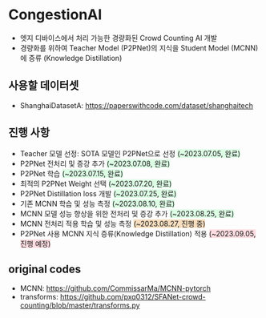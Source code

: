 # CongestionAI

- 엣지 디바이스에서 처리 가능한 경량화된 Crowd Counting AI 개발
- 경량화를 위하여 Teacher Model (P2PNet)의 지식을 Student Model (MCNN)에 증류 (Knowledge Distillation)

## 사용할 데이터셋
- ShanghaiDatasetA: https://paperswithcode.com/dataset/shanghaitech

## 진행 사항
- Teacher 모델 선정: SOTA 모델인 P2PNet으로 선정 <span style='background-color: #dcffe4'>(~2023.07.05, 완료)</span>
- P2PNet 전처리 및 증강 추가 <span style='background-color: #dcffe4'>(~2023.07.08, 완료)</span>
- P2PNet 학습 <span style='background-color: #dcffe4'>(~2023.07.15, 완료)</span>
- 최적의 P2PNet Weight 선택 <span style='background-color: #dcffe4'>(~2023.07.20, 완료)</span>
- P2PNet Distillation loss 개발 <span style='background-color: #dcffe4'>(~2023.07.25, 완료)</span>
- 기존 MCNN 학습 및 성능 측정 <span style='background-color: #dcffe4'>(~2023.08.10, 완료)</span>
- MCNN 모델 성능 향상을 위한 전처리 및 증강 추가 <span style='background-color: #dcffe4'>(~2023.08.25, 완료)</span>
- MCNN 전처리 적용 학습 및 성능 측정 <span style='background-color: #F7DDBE'>(~2023.08.27, 진행 중)</span>
- P2PNet 사용 MCNN 지식 증류(Knowledge Distillation) 적용 <span style='background-color: #ffdce0'>(~2023.09.05, 진행 예정)</span>

## original codes
- MCNN: https://github.com/CommissarMa/MCNN-pytorch
- transforms: https://github.com/pxq0312/SFANet-crowd-counting/blob/master/transforms.py